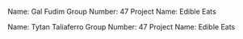 Name: Gal Fudim Group Number: 47 Project Name: Edible Eats

Name: Tytan Taliaferro Group Number: 47 Project Name: Edible Eats
